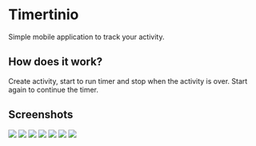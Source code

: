 
# Timertinio

Simple mobile application to track your activity. 

## How does it work?

Create activity, start to run timer and stop when the activity is over. Start again to continue the timer.


## Screenshots

![](assets/img/00-Empty.jpg)
![](assets/img/01-Add.jpg)
![](assets/img/02-Pick-color.jpg)
![](assets/img/03-Main-screen.jpg)
![](assets/img/04-Edit.jpg)
![](assets/img/05-Delete.jpg)
![](assets/img/06-Confirm-delete.jpg)
